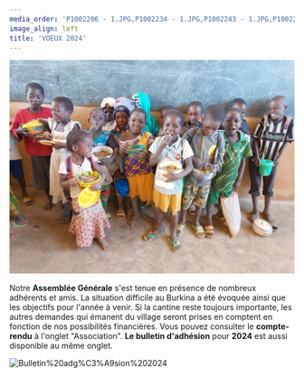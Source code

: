```yaml
---
media_order: 'P1002206 - 1.JPG,P1002234 - 1.JPG,P1002243 - 1.JPG,P1002252 - 1.JPG,Colette 3.JPG,VOEUX 2023.jpeg,2022-12-17-10-16-12.jpg,DSCN0285 - Copie.JPG,DSCN0277.JPG,Voeux 2024.jpeg,Bulletin adgésion 2024.jpeg,2022-12-17-10-20-18 6.jpg'
image_align: left
title: 'VOEUX 2024'
---
```


![2022-12-17-10-20-18%206](2022-12-17-10-20-18%206.jpg "2022-12-17-10-20-18%206")

Notre **Assemblée Générale** s'est tenue en présence de nombreux adhérents et amis. La situation difficile au Burkina a été évoquée ainsi que les objectifs pour l'année à venir. Si la cantine reste toujours importante, les autres demandes qui émanent du village seront prises en comptent en fonction de nos possibilités financières.
Vous pouvez consulter le **compte-rendu** à l'onglet "Association". **Le bulletin d'adhésion** pour **2024** est aussi disponible au même onglet.


![Bulletin%20adg%C3%A9sion%202024](Bulletin%20adg%C3%A9sion%202024.jpeg "Bulletin%20adg%C3%A9sion%202024")



